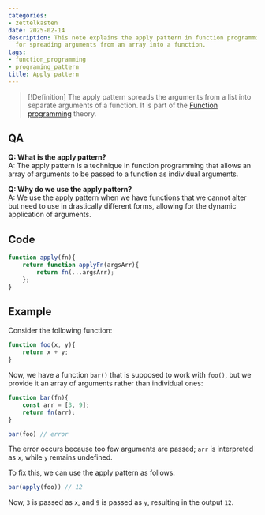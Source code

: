 ```yaml
---
categories:
- zettelkasten
date: 2025-02-14
description: This note explains the apply pattern in function programming, which allows
  for spreading arguments from an array into a function.
tags:
- function_programming
- programing_pattern
title: Apply pattern
---
```


> [!Definition]
> The apply pattern spreads the arguments from a list into separate arguments of a function. It is part of the [Function programming](Function%20programming) theory.

## QA

**Q: What is the apply pattern?**  
A: The apply pattern is a technique in function programming that allows an array of arguments to be passed to a function as individual arguments.

**Q: Why do we use the apply pattern?**  
A: We use the apply pattern when we have functions that we cannot alter but need to use in drastically different forms, allowing for the dynamic application of arguments.

## Code

```js
function apply(fn){
	return function applyFn(argsArr){
		return fn(...argsArr);
	};
}
```

## Example

Consider the following function:

```js
function foo(x, y){
	return x + y;
}
```

Now, we have a function `bar()` that is supposed to work with `foo()`, but we provide it an array of arguments rather than individual ones:

```js
function bar(fn){
	const arr = [3, 9];
	return fn(arr);
}

bar(foo) // error
```

The error occurs because too few arguments are passed; `arr` is interpreted as `x`, while `y` remains undefined.

To fix this, we can use the apply pattern as follows:

```js
bar(apply(foo)) // 12
```

Now, `3` is passed as `x`, and `9` is passed as `y`, resulting in the output `12`.

